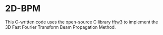 # 2D-BPM

This C-written code uses the open-source C library [fftw3](URL "https://www.fftw.org/") to implement the 3D Fast Fourier Transform Beam Propagation Method.
